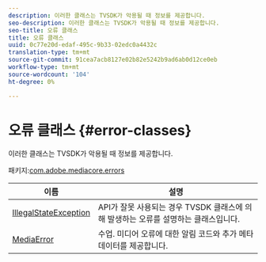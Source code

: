 ```yaml
---
description: 이러한 클래스는 TVSDK가 악용될 때 정보를 제공합니다.
seo-description: 이러한 클래스는 TVSDK가 악용될 때 정보를 제공합니다.
seo-title: 오류 클래스
title: 오류 클래스
uuid: 0c77e20d-edaf-495c-9b33-02edc0a4432c
translation-type: tm+mt
source-git-commit: 91cea7acb8127e02b82e5242b9ad6ab0d12ce0eb
workflow-type: tm+mt
source-wordcount: '104'
ht-degree: 0%

---
```



# 오류 클래스 {#error-classes}

이러한 클래스는 TVSDK가 악용될 때 정보를 제공합니다.

패키지:[com.adobe.mediacore.errors](https://help.adobe.com/en_US/primetime/api/psdk/asdoc-dhls_1.4/com/adobe/mediacore/errors/package-detail.html)

| 이름 | 설명 |
|---|---|
| [IllegalStateException](https://help.adobe.com/en_US/primetime/api/psdk/asdoc-dhls_1.4/com/adobe/mediacore/errors/IllegalStateException.html) | API가 잘못 사용되는 경우 TVSDK 클래스에 의해 발생하는 오류를 설명하는 클래스입니다. |
| [MediaError](https://help.adobe.com/en_US/primetime/api/psdk/asdoc-dhls_1.4/com/adobe/mediacore/errors/MediaError.html) | 수업. 미디어 오류에 대한 알림 코드와 추가 메타데이터를 제공합니다. |

